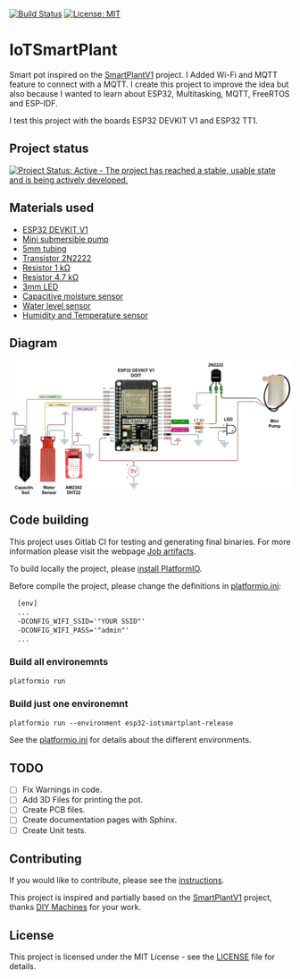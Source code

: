 [![Build Status](https://gitlab.com/ever3001/iotsmartplant/badges/develop/pipeline.svg)](https://gitlab.com/ever3001/iotsmartplant)
[![License: MIT](https://img.shields.io/badge/License-MIT-yellow.svg)](https://opensource.org/licenses/MIT)

# IoTSmartPlant

Smart pot inspired on the [SmartPlantV1](https://github.com/DIY-Machines/SmartPlantV1) project. I Added Wi-Fi and MQTT feature to connect with a MQTT. I create this project to improve the idea but also because I wanted to learn about ESP32, Multitasking, MQTT, FreeRTOS and ESP-IDF.

I test this project with the boards ESP32 DEVKIT V1 and ESP32 TT1.
## Project status
[![Project Status: Active - The project has reached a stable, usable state and is being actively developed.](https://www.repostatus.org/badges/latest/active.svg)](https://www.repostatus.org/#active)

## Materials used
- [ESP32 DEVKIT V1](https://aliexpi.com/O208)
- [Mini submersible pump](https://aliexpi.com/nxGM)
- [5mm tubing](https://aliexpi.com/nxGM)
- [Transistor 2N2222](https://aliexpi.com/3Rwf)
- [Resistor 1 kΩ](https://aliexpi.com/fG14)
- [Resistor 4.7 kΩ](https://aliexpi.com/fG14)
- [3mm LED](https://aliexpi.com/fudh)
- [Capacitive moisture sensor](https://aliexpi.com/Ybzc)
- [Water level sensor](https://aliexpi.com/yfMp)
- [Humidity and Temperature sensor](https://aliexpi.com/JSlJ)

## Diagram

![Diagram](./assets/draws/connection.jpg "Diagram")

## Code building

This project uses Gitlab CI for testing and generating final binaries. For more information please visit the webpage [Job artifacts](https://docs.gitlab.com/ee/ci/pipelines/job_artifacts.html).

To build locally the project, please [install PlatformIO](https://platformio.org/install).

Before compile the project, please change the definitions in [platformio.ini](./platformio.ini):

```
  [env]
  ...
  -DCONFIG_WIFI_SSID='"YOUR SSID"'
  -DCONFIG_WIFI_PASS='"admin"'
  ...
```

### Build all environemnts

```Shell
platformio run
```

### Build just one environemnt

```Shell
platformio run --environment esp32-iotsmartplant-release
```

See the [platformio.ini](./platformio.ini) for details about the different environments.

## TODO

- [ ] Fix Warnings in code.
- [ ] Add 3D Files for printing the pot.
- [ ] Create PCB files.
- [ ] Create documentation pages with Sphinx.
- [ ] Create Unit tests.

## Contributing

If you would like to contribute, please see the [instructions](./CONTRIBUTING.md).

This project is inspired and partially based on the [SmartPlantV1](https://github.com/DIY-Machines/SmartPlantV1) project, thanks [DIY Machines](https://www.youtube.com/channel/UC3jc4X-kEq-dEDYhQ8QoYnQ) for your work.

## License

This project is licensed under the MIT License - see the [LICENSE](./LICENSE) file for details.
